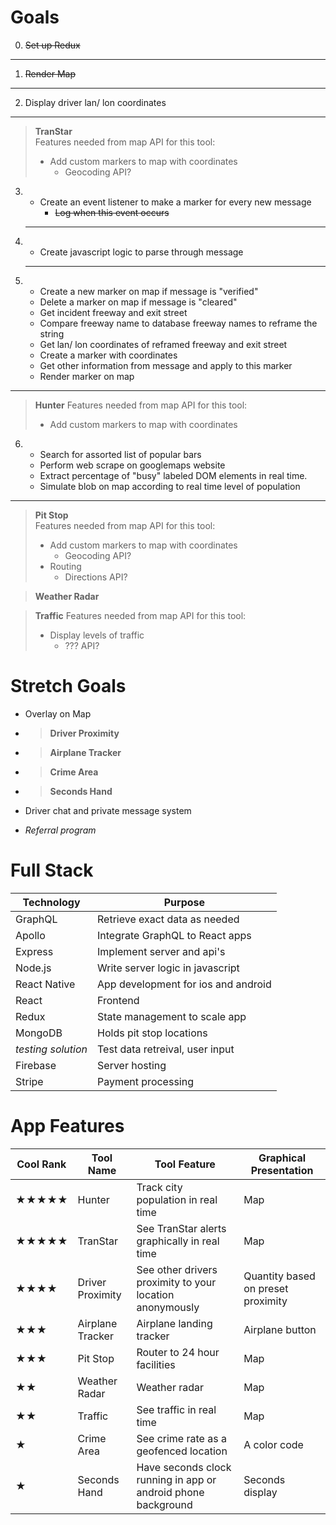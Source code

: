 # Goals

0. ~~Set up Redux~~

---

1. ~~Render Map~~

---

2. Display driver lan/ lon coordinates

---

> **TranStar**  
> Features needed from map API for this tool:
>
> - Add custom markers to map with coordinates
>   - Geocoding API?

3.  - Create an event listener to make a marker for every new message
      - ~~Log when this event occurs~~

    ***

4.  - Create javascript logic to parse through message

    ***

5.  - Create a new marker on map if message is "verified"
    - Delete a marker on map if message is "cleared"
    - Get incident freeway and exit street
    - Compare freeway name to database freeway names to reframe the string
    - Get lan/ lon coordinates of reframed freeway and exit street
    - Create a marker with coordinates
    - Get other information from message and apply to this marker
    - Render marker on map

---

> **Hunter**
> Features needed from map API for this tool:
>
> - Add custom markers to map with coordinates

6.  - Search for assorted list of popular bars
    - Perform web scrape on googlemaps website
    - Extract percentage of "busy" labeled DOM elements in real time.
    - Simulate blob on map according to real time level of population

---

> **Pit Stop**  
> Features needed from map API for this tool:
>
> - Add custom markers to map with coordinates
>   - Geocoding API?
> - Routing
>   - Directions API?

> **Weather Radar**

> **Traffic**
> Features needed from map API for this tool:
>
> - Display levels of traffic
>   - ??? API?

# Stretch Goals

- Overlay on Map

- > **Driver Proximity**

- > **Airplane Tracker**

- > **Crime Area**

- > **Seconds Hand**

- Driver chat and private message system

- _Referral program_

# Full Stack

| Technology         | Purpose                             |
| ------------------ | ----------------------------------- |
| GraphQL            | Retrieve exact data as needed       |
| Apollo             | Integrate GraphQL to React apps     |
| Express            | Implement server and api's          |
| Node.js            | Write server logic in javascript    |
| React Native       | App development for ios and android |
| React              | Frontend                            |
| Redux              | State management to scale app       |
| MongoDB            | Holds pit stop locations            |
| _testing solution_ | Test data retreival, user input     |
| Firebase           | Server hosting                      |
| Stripe             | Payment processing                  |

# App Features

| Cool Rank | Tool Name        | Tool Feature                                                  | Graphical Presentation             |
| --------- | ---------------- | ------------------------------------------------------------- | ---------------------------------- |
| ★★★★★     | Hunter           | Track city population in real time                            | Map                                |
| ★★★★★     | TranStar         | See TranStar alerts graphically in real time                  | Map                                |
| ★★★★      | Driver Proximity | See other drivers proximity to your location anonymously      | Quantity based on preset proximity |
| ★★★       | Airplane Tracker | Airplane landing tracker                                      | Airplane button                    |
| ★★★       | Pit Stop         | Router to 24 hour facilities                                  | Map                                |
| ★★        | Weather Radar    | Weather radar                                                 | Map                                |
| ★★        | Traffic          | See traffic in real time                                      | Map                                |
| ★         | Crime Area       | See crime rate as a geofenced location                        | A color code                       |
| ★         | Seconds Hand     | Have seconds clock running in app or android phone background | Seconds display                    |

